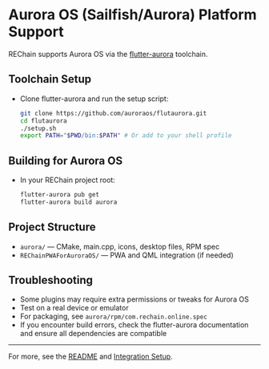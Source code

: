 # Aurora OS (Sailfish/Aurora) Platform Support

REChain supports Aurora OS via the [flutter-aurora](https://github.com/auroraos/flutaurora) toolchain.

## Toolchain Setup
- Clone flutter-aurora and run the setup script:
  ```sh
  git clone https://github.com/auroraos/flutaurora.git
  cd flutaurora
  ./setup.sh
  export PATH="$PWD/bin:$PATH" # Or add to your shell profile
  ```

## Building for Aurora OS
- In your REChain project root:
  ```sh
  flutter-aurora pub get
  flutter-aurora build aurora
  ```

## Project Structure
- `aurora/` — CMake, main.cpp, icons, desktop files, RPM spec
- `REChainPWAForAuroraOS/` — PWA and QML integration (if needed)

## Troubleshooting
- Some plugins may require extra permissions or tweaks for Aurora OS
- Test on a real device or emulator
- For packaging, see `aurora/rpm/com.rechain.online.spec`
- If you encounter build errors, check the flutter-aurora documentation and ensure all dependencies are compatible

---

For more, see the [README](../README.md) and [Integration Setup](../docs/INTEGRATION_SETUP.md). 
